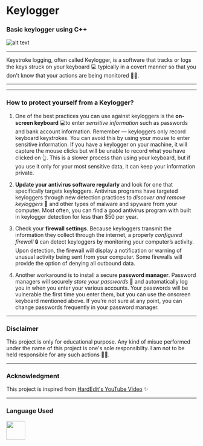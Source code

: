# Keylogger

### Basic keylogger using C++

![alt text](https://www.macitynet.it/wp-content/uploads/2017/12/Keylogger740.jpg "Keylogger")
____
Keystroke logging, often called Keylogger, is a software that tracks or logs the keys struck on your keyboard 💻 typically in a covert manner so that you don't know that your actions are being monitored 👩‍💻.
____

____
### How to protect yourself from a Keylogger?

1.  One of the best practices you can use against keyloggers is the **on-screen keyboard** 💻to enter *sensitive information* such as passwords and bank account information. Remember — keyloggers only record keyboard keystrokes. You can avoid this by using your mouse to enter sensitive information. If you have a keylogger on your machine, it will capture the mouse clicks but will be unable to record what you have clicked on 👆. This is a slower process than using your keyboard, but if you use it only for your most sensitive data, it can keep your information private.


2.  **Update your antivirus software regularly** and look for one that specifically targets keyloggers. Antivirus programs have targeted keyloggers through new detection practices to *discover and remove keyloggers* 👀 and other types of malware and spyware from your computer. Most often, you can find a good antivirus program with built in keylogger detection for less than $50 per year.


3.  Check your **firewall settings**. Because keyloggers transmit the information they collect through the internet, a properly *configured firewall* 🔒 can detect keyloggers by monitoring your computer’s activity. Upon detection, the firewall will display a notification or warning of unusual activity being sent from your computer. Some firewalls will provide the option of denying all outbound data.


4.	Another workaround is to install a secure **password manager**. Password managers will securely *store your passwords* 🔑 and automatically log you in when you enter your various accounts. Your passwords will be vulnerable the first time you enter them, but you can use the onscreen keyboard mentioned above. If you’re not sure at any point, you can change passwords frequently in your password manager.
____
### Disclaimer
 This project is only for educational purpose. Any kind of misue performed under the name of this project is one's sole responsibilty. I am not to be held responsible for any such actions 💁‍♀️.
____
### Acknowledgment 
 This project is inspired from [HardEdit's YouTube Video](https://www.youtube.com/user/HazardEdit "HazardEdit YouTube Link") ✨
____
### Language Used
<img src="https://upload.wikimedia.org/wikipedia/commons/thumb/1/18/ISO_C%2B%2B_Logo.svg/1200px-ISO_C%2B%2B_Logo.svg.png" width="50">

